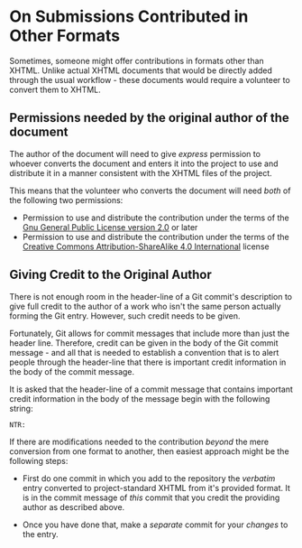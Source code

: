 # On Submissions Contributed in Other Formats

Sometimes, someone might offer contributions in formats other
than XHTML.
Unlike actual XHTML documents that would be directly added
through the usual workflow - these documents would require
a volunteer to convert them to XHTML.

## Permissions needed by the original author of the document

The author of the document will need to give _express_ permission
to whoever converts the document and enters it into the project
to use and distribute it in a manner consistent with the XHTML
files of the project.

This means that the volunteer who converts the document will
need _both_ of
the following two permissions:

  * Permission to use and distribute the contribution under the
    terms of the
    [Gnu General Public License version 2.0](https://www.gnu.org/licenses/old-licenses/gpl-2.0.en.html)
or later
  * Permission to use and distribute the contribution under the
    terms of the
    [Creative Commons Attribution-ShareAlike 4.0 International](https://creativecommons.org/licenses/by-sa/4.0/) license

## Giving Credit to the Original Author

There is not enough room in the header-line of a Git commit's
description to give full credit to the author of a work who
isn't the same person actually forming the Git entry.
However, such credit needs to be given.

Fortunately, Git allows for commit messages that include more
than just the header line.
Therefore, credit can be given in the body of the Git commit
message - and all that is needed to establish a convention that
is to alert people through the header-line that there is important
credit information in the body of the commit message.

It is asked that the header-line of a commit message that
contains important credit information in the body of the
message begin with the following string:

    NTR:

If there are modifications needed to the contribution _beyond_ the
mere conversion from one format to another, then
easiest approach might be the following steps:

  * First do one commit in which you add to the repository
the _verbatim_ entry converted
to project-standard XHTML from it's provided format.
It is in the commit message of _this_ commit that you
credit the providing author as described above.

  * Once you have done that, make a _separate_ commit
for your _changes_ to the entry.

